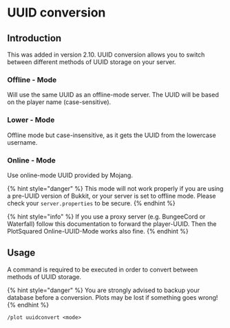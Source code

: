 # UUID conversion

## Introduction
This was added in version 2.10. UUID conversion allows you to switch between different methods of UUID storage on your server.

### Offline - Mode

Will use the same UUID as an offline-mode server. The UUID will be based on the player name (case-sensitive).

### Lower - Mode

Offline mode but case-insensitive, as it gets the UUID from the lowercase username.

### Online - Mode

Use online-mode UUID provided by Mojang.

{% hint style="danger" %}
This mode will not work properly if you are using a pre-UUID version of Bukkit, or your server is set to offline mode. Please check your `server.properties` to be secure.
{% endhint %}

{% hint style="info" %}
If you use a proxy server (e.g. BungeeCord or Waterfall) follow this documentation to forward the player-UUID. Then the PlotSquared Online-UUID-Mode works also fine.
{% endhint %}

## Usage

A command is required to be executed in order to convert between methods of UUID storage.

{% hint style="danger" %}
You are strongly advised to backup your database before a conversion. Plots may be lost if something goes wrong!
{% endhint %}

`/plot uuidconvert <mode>`
